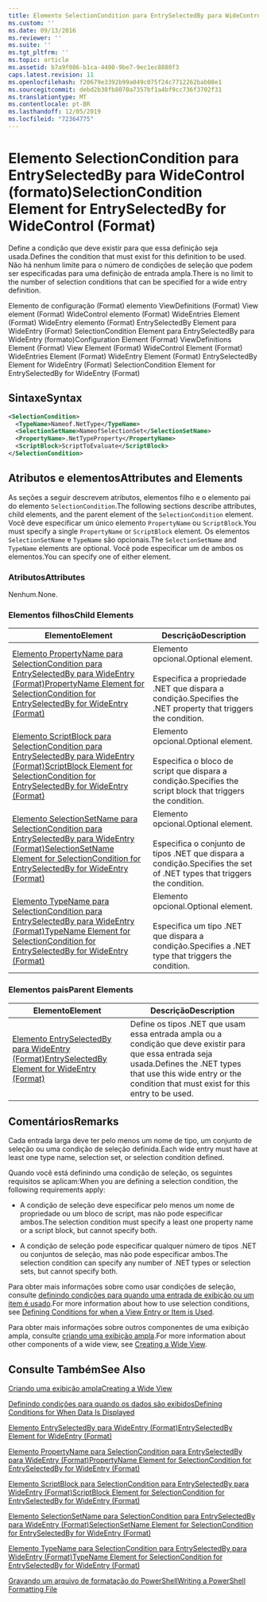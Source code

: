 ```yaml
---
title: Elemento SelectionCondition para EntrySelectedBy para WideControl (Format) | Microsoft Docs
ms.custom: ''
ms.date: 09/13/2016
ms.reviewer: ''
ms.suite: ''
ms.tgt_pltfrm: ''
ms.topic: article
ms.assetid: b7a9f086-b1ca-4400-9be7-9ec1ec8880f3
caps.latest.revision: 11
ms.openlocfilehash: f20679e3392b99a049c075f24c7712262bab08e1
ms.sourcegitcommit: debd2b38fb8070a7357bf1a4bf9cc736f3702f31
ms.translationtype: MT
ms.contentlocale: pt-BR
ms.lasthandoff: 12/05/2019
ms.locfileid: "72364775"
---
```

# <a name="selectioncondition-element-for-entryselectedby-for-widecontrol-format"></a><span data-ttu-id="fcf45-102">Elemento SelectionCondition para EntrySelectedBy para WideControl (formato)</span><span class="sxs-lookup"><span data-stu-id="fcf45-102">SelectionCondition Element for EntrySelectedBy for WideControl (Format)</span></span>

<span data-ttu-id="fcf45-103">Define a condição que deve existir para que essa definição seja usada.</span><span class="sxs-lookup"><span data-stu-id="fcf45-103">Defines the condition that must exist for this definition to be used.</span></span> <span data-ttu-id="fcf45-104">Não há nenhum limite para o número de condições de seleção que podem ser especificadas para uma definição de entrada ampla.</span><span class="sxs-lookup"><span data-stu-id="fcf45-104">There is no limit to the number of selection conditions that can be specified for a wide entry definition.</span></span>

<span data-ttu-id="fcf45-105">Elemento de configuração (Format) elemento ViewDefinitions (Format) View element (Format) WideControl elemento (Format) WideEntries Element (Format) WideEntry elemento (Format) EntrySelectedBy Element para WideEntry (Format) SelectionCondition Element para EntrySelectedBy para WideEntry (formato)</span><span class="sxs-lookup"><span data-stu-id="fcf45-105">Configuration Element (Format) ViewDefinitions Element (Format) View Element (Format) WideControl Element (Format) WideEntries Element (Format) WideEntry Element (Format) EntrySelectedBy Element for WideEntry (Format) SelectionCondition Element for EntrySelectedBy for WideEntry (Format)</span></span>

## <a name="syntax"></a><span data-ttu-id="fcf45-106">Sintaxe</span><span class="sxs-lookup"><span data-stu-id="fcf45-106">Syntax</span></span>

```xml
<SelectionCondition>
  <TypeName>Nameof.NetType</TypeName>
  <SelectionSetName>NameofSelectionSet</SelectionSetName>
  <PropertyName>.NetTypeProperty</PropertyName>
  <ScriptBlock>ScriptToEvaluate</ScriptBlock>
</SelectionCondition>
```

## <a name="attributes-and-elements"></a><span data-ttu-id="fcf45-107">Atributos e elementos</span><span class="sxs-lookup"><span data-stu-id="fcf45-107">Attributes and Elements</span></span>

<span data-ttu-id="fcf45-108">As seções a seguir descrevem atributos, elementos filho e o elemento pai do elemento `SelectionCondition`.</span><span class="sxs-lookup"><span data-stu-id="fcf45-108">The following sections describe attributes, child elements, and the parent element of the `SelectionCondition` element.</span></span> <span data-ttu-id="fcf45-109">Você deve especificar um único elemento `PropertyName` ou `ScriptBlock`.</span><span class="sxs-lookup"><span data-stu-id="fcf45-109">You must specify a single `PropertyName` or `ScriptBlock` element.</span></span> <span data-ttu-id="fcf45-110">Os elementos `SelectionSetName` e `TypeName` são opcionais.</span><span class="sxs-lookup"><span data-stu-id="fcf45-110">The `SelectionSetName` and `TypeName` elements are optional.</span></span> <span data-ttu-id="fcf45-111">Você pode especificar um de ambos os elementos.</span><span class="sxs-lookup"><span data-stu-id="fcf45-111">You can specify one of either element.</span></span>

### <a name="attributes"></a><span data-ttu-id="fcf45-112">Atributos</span><span class="sxs-lookup"><span data-stu-id="fcf45-112">Attributes</span></span>

<span data-ttu-id="fcf45-113">Nenhum.</span><span class="sxs-lookup"><span data-stu-id="fcf45-113">None.</span></span>

### <a name="child-elements"></a><span data-ttu-id="fcf45-114">Elementos filhos</span><span class="sxs-lookup"><span data-stu-id="fcf45-114">Child Elements</span></span>

|<span data-ttu-id="fcf45-115">Elemento</span><span class="sxs-lookup"><span data-stu-id="fcf45-115">Element</span></span>|<span data-ttu-id="fcf45-116">Descrição</span><span class="sxs-lookup"><span data-stu-id="fcf45-116">Description</span></span>|
|-------------|-----------------|
|[<span data-ttu-id="fcf45-117">Elemento PropertyName para SelectionCondition para EntrySelectedBy para WideEntry (Format)</span><span class="sxs-lookup"><span data-stu-id="fcf45-117">PropertyName Element for SelectionCondition for EntrySelectedBy for WideEntry (Format)</span></span>](./propertyname-element-for-selectioncondition-for-entryselectedby-for-wideentry-format.md)|<span data-ttu-id="fcf45-118">Elemento opcional.</span><span class="sxs-lookup"><span data-stu-id="fcf45-118">Optional element.</span></span><br /><br /> <span data-ttu-id="fcf45-119">Especifica a propriedade .NET que dispara a condição.</span><span class="sxs-lookup"><span data-stu-id="fcf45-119">Specifies the .NET property that triggers the condition.</span></span>|
|[<span data-ttu-id="fcf45-120">Elemento ScriptBlock para SelectionCondition para EntrySelectedBy para WideEntry (Format)</span><span class="sxs-lookup"><span data-stu-id="fcf45-120">ScriptBlock Element for SelectionCondition for EntrySelectedBy for WideEntry (Format)</span></span>](./scriptblock-element-for-selectioncondition-for-entryselectedby-for-widecontrol-format.md)|<span data-ttu-id="fcf45-121">Elemento opcional.</span><span class="sxs-lookup"><span data-stu-id="fcf45-121">Optional element.</span></span><br /><br /> <span data-ttu-id="fcf45-122">Especifica o bloco de script que dispara a condição.</span><span class="sxs-lookup"><span data-stu-id="fcf45-122">Specifies the script block that triggers the condition.</span></span>|
|[<span data-ttu-id="fcf45-123">Elemento SelectionSetName para SelectionCondition para EntrySelectedBy para WideEntry (Format)</span><span class="sxs-lookup"><span data-stu-id="fcf45-123">SelectionSetName Element for SelectionCondition for EntrySelectedBy for WideEntry (Format)</span></span>](./selectionsetname-element-for-selectioncondition-for-entryselectedby-for-wideentry-format.md)|<span data-ttu-id="fcf45-124">Elemento opcional.</span><span class="sxs-lookup"><span data-stu-id="fcf45-124">Optional element.</span></span><br /><br /> <span data-ttu-id="fcf45-125">Especifica o conjunto de tipos .NET que dispara a condição.</span><span class="sxs-lookup"><span data-stu-id="fcf45-125">Specifies the set of .NET types that triggers the condition.</span></span>|
|[<span data-ttu-id="fcf45-126">Elemento TypeName para SelectionCondition para EntrySelectedBy para WideEntry (Format)</span><span class="sxs-lookup"><span data-stu-id="fcf45-126">TypeName Element for SelectionCondition for EntrySelectedBy for WideEntry (Format)</span></span>](./typename-element-for-selectioncondition-for-entryselectedby-for-widecontrol-format.md)|<span data-ttu-id="fcf45-127">Elemento opcional.</span><span class="sxs-lookup"><span data-stu-id="fcf45-127">Optional element.</span></span><br /><br /> <span data-ttu-id="fcf45-128">Especifica um tipo .NET que dispara a condição.</span><span class="sxs-lookup"><span data-stu-id="fcf45-128">Specifies a .NET type that triggers the condition.</span></span>|

### <a name="parent-elements"></a><span data-ttu-id="fcf45-129">Elementos pais</span><span class="sxs-lookup"><span data-stu-id="fcf45-129">Parent Elements</span></span>

|<span data-ttu-id="fcf45-130">Elemento</span><span class="sxs-lookup"><span data-stu-id="fcf45-130">Element</span></span>|<span data-ttu-id="fcf45-131">Descrição</span><span class="sxs-lookup"><span data-stu-id="fcf45-131">Description</span></span>|
|-------------|-----------------|
|[<span data-ttu-id="fcf45-132">Elemento EntrySelectedBy para WideEntry (Format)</span><span class="sxs-lookup"><span data-stu-id="fcf45-132">EntrySelectedBy Element for WideEntry (Format)</span></span>](./entryselectedby-element-for-wideentry-format.md)|<span data-ttu-id="fcf45-133">Define os tipos .NET que usam essa entrada ampla ou a condição que deve existir para que essa entrada seja usada.</span><span class="sxs-lookup"><span data-stu-id="fcf45-133">Defines the .NET types that use this wide entry or the condition that must exist for this entry to be used.</span></span>|

## <a name="remarks"></a><span data-ttu-id="fcf45-134">Comentários</span><span class="sxs-lookup"><span data-stu-id="fcf45-134">Remarks</span></span>

<span data-ttu-id="fcf45-135">Cada entrada larga deve ter pelo menos um nome de tipo, um conjunto de seleção ou uma condição de seleção definida.</span><span class="sxs-lookup"><span data-stu-id="fcf45-135">Each wide entry must have at least one type name, selection set, or selection condition defined.</span></span>

<span data-ttu-id="fcf45-136">Quando você está definindo uma condição de seleção, os seguintes requisitos se aplicam:</span><span class="sxs-lookup"><span data-stu-id="fcf45-136">When you are defining a selection condition, the following requirements apply:</span></span>

- <span data-ttu-id="fcf45-137">A condição de seleção deve especificar pelo menos um nome de propriedade ou um bloco de script, mas não pode especificar ambos.</span><span class="sxs-lookup"><span data-stu-id="fcf45-137">The selection condition must specify a least one property name or a script block, but cannot specify both.</span></span>

- <span data-ttu-id="fcf45-138">A condição de seleção pode especificar qualquer número de tipos .NET ou conjuntos de seleção, mas não pode especificar ambos.</span><span class="sxs-lookup"><span data-stu-id="fcf45-138">The selection condition can specify any number of .NET types or selection sets, but cannot specify both.</span></span>

<span data-ttu-id="fcf45-139">Para obter mais informações sobre como usar condições de seleção, consulte [definindo condições para quando uma entrada de exibição ou um item é usado](./defining-conditions-for-displaying-data.md).</span><span class="sxs-lookup"><span data-stu-id="fcf45-139">For more information about how to use selection conditions, see [Defining Conditions for when a View Entry or Item is Used](./defining-conditions-for-displaying-data.md).</span></span>

<span data-ttu-id="fcf45-140">Para obter mais informações sobre outros componentes de uma exibição ampla, consulte [criando uma exibição ampla](./creating-a-wide-view.md).</span><span class="sxs-lookup"><span data-stu-id="fcf45-140">For more information about other components of a wide view, see [Creating a Wide View](./creating-a-wide-view.md).</span></span>

## <a name="see-also"></a><span data-ttu-id="fcf45-141">Consulte Também</span><span class="sxs-lookup"><span data-stu-id="fcf45-141">See Also</span></span>

[<span data-ttu-id="fcf45-142">Criando uma exibição ampla</span><span class="sxs-lookup"><span data-stu-id="fcf45-142">Creating a Wide View</span></span>](./creating-a-wide-view.md)

[<span data-ttu-id="fcf45-143">Definindo condições para quando os dados são exibidos</span><span class="sxs-lookup"><span data-stu-id="fcf45-143">Defining Conditions for When Data Is Displayed</span></span>](./defining-conditions-for-displaying-data.md)

[<span data-ttu-id="fcf45-144">Elemento EntrySelectedBy para WideEntry (Format)</span><span class="sxs-lookup"><span data-stu-id="fcf45-144">EntrySelectedBy Element for WideEntry (Format)</span></span>](./entryselectedby-element-for-wideentry-format.md)

[<span data-ttu-id="fcf45-145">Elemento PropertyName para SelectionCondition para EntrySelectedBy para WideEntry (Format)</span><span class="sxs-lookup"><span data-stu-id="fcf45-145">PropertyName Element for SelectionCondition for EntrySelectedBy for WideEntry (Format)</span></span>](./propertyname-element-for-selectioncondition-for-entryselectedby-for-wideentry-format.md)

[<span data-ttu-id="fcf45-146">Elemento ScriptBlock para SelectionCondition para EntrySelectedBy para WideEntry (Format)</span><span class="sxs-lookup"><span data-stu-id="fcf45-146">ScriptBlock Element for SelectionCondition for EntrySelectedBy for WideEntry (Format)</span></span>](./scriptblock-element-for-selectioncondition-for-entryselectedby-for-widecontrol-format.md)

[<span data-ttu-id="fcf45-147">Elemento SelectionSetName para SelectionCondition para EntrySelectedBy para WideEntry (Format)</span><span class="sxs-lookup"><span data-stu-id="fcf45-147">SelectionSetName Element for SelectionCondition for EntrySelectedBy for WideEntry (Format)</span></span>](./selectionsetname-element-for-selectioncondition-for-entryselectedby-for-wideentry-format.md)

[<span data-ttu-id="fcf45-148">Elemento TypeName para SelectionCondition para EntrySelectedBy para WideEntry (Format)</span><span class="sxs-lookup"><span data-stu-id="fcf45-148">TypeName Element for SelectionCondition for EntrySelectedBy for WideEntry (Format)</span></span>](./typename-element-for-selectioncondition-for-entryselectedby-for-widecontrol-format.md)

[<span data-ttu-id="fcf45-149">Gravando um arquivo de formatação do PowerShell</span><span class="sxs-lookup"><span data-stu-id="fcf45-149">Writing a PowerShell Formatting File</span></span>](./writing-a-powershell-formatting-file.md)
